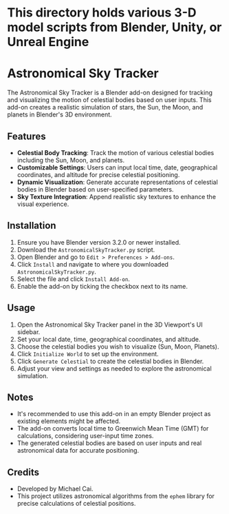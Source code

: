 # This directory holds various 3-D model scripts from Blender, Unity, or Unreal Engine
# Astronomical Sky Tracker

The Astronomical Sky Tracker is a Blender add-on designed for tracking and visualizing the motion of celestial bodies based on user inputs. This add-on creates a realistic simulation of stars, the Sun, the Moon, and planets in Blender's 3D environment.

## Features

- **Celestial Body Tracking**: Track the motion of various celestial bodies including the Sun, Moon, and planets.
- **Customizable Settings**: Users can input local time, date, geographical coordinates, and altitude for precise celestial positioning.
- **Dynamic Visualization**: Generate accurate representations of celestial bodies in Blender based on user-specified parameters.
- **Sky Texture Integration**: Append realistic sky textures to enhance the visual experience.

## Installation

1. Ensure you have Blender version 3.2.0 or newer installed.
2. Download the `AstronomicalSkyTracker.py` script.
3. Open Blender and go to `Edit > Preferences > Add-ons`.
4. Click `Install` and navigate to where you downloaded `AstronomicalSkyTracker.py`.
5. Select the file and click `Install Add-on`.
6. Enable the add-on by ticking the checkbox next to its name.

## Usage

1. Open the Astronomical Sky Tracker panel in the 3D Viewport's UI sidebar.
2. Set your local date, time, geographical coordinates, and altitude.
3. Choose the celestial bodies you wish to visualize (Sun, Moon, Planets).
4. Click `Initialize World` to set up the environment.
5. Click `Generate Celestial` to create the celestial bodies in Blender.
6. Adjust your view and settings as needed to explore the astronomical simulation.

## Notes

- It's recommended to use this add-on in an empty Blender project as existing elements might be affected.
- The add-on converts local time to Greenwich Mean Time (GMT) for calculations, considering user-input time zones.
- The generated celestial bodies are based on user inputs and real astronomical data for accurate positioning.

## Credits

- Developed by Michael Cai.
- This project utilizes astronomical algorithms from the `ephem` library for precise calculations of celestial positions.
